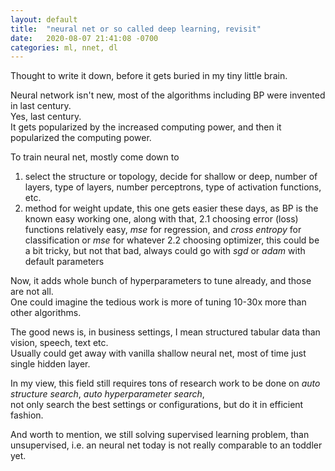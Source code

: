 ```yaml
---
layout: default
title:  "neural net or so called deep learning, revisit"
date:   2020-08-07 21:41:08 -0700
categories: ml, nnet, dl
---
```


Thought to write it down, before it gets buried in my tiny little brain.   

Neural network isn't new, most of the algorithms including BP were invented in last century.  
Yes, last century.   
It gets popularized by the increased computing power, and then it popularized the computing power.   

To train neural net, mostly come down to   
1. select the structure or topology, decide for shallow or deep, number of layers, type of layers, number perceptrons, type of activation functions, etc.
2. method for weight update, this one gets easier these days, as BP is the known easy working one, along with that, 
2.1 choosing error (loss) functions relatively easy, _mse_ for regression, and _cross entropy_ for classification or _mse_ for whatever
2.2 choosing optimizer, this could be a bit tricky, but not that bad, always could go with _sgd_ or _adam_ with default parameters 

Now, it adds whole bunch of hyperparameters to tune already, and those are not all.   
One could imagine the tedious work is more of tuning 10-30x more than other algorithms.    

The good news is, in business settings, I mean structured tabular data than vision, speech, text etc.  
Usually could get away with vanilla shallow neural net, most of time just single hidden layer.  

In my view, this field still requires tons of research work to be done on *auto structure search*, *auto hyperparameter search*,  
not only search the best settings or configurations, but do it in efficient fashion.  

And worth to mention, we still solving supervised learning problem, than unsupervised, i.e. 
an neural net today is not really comparable to an toddler yet.   
